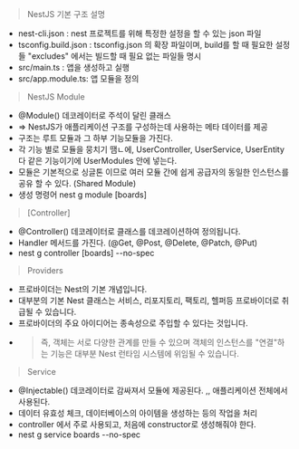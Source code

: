 > NestJS 기본 구조 설명

- nest-cli.json : nest 프로젝트를 위해 특정한 설정을 할 수 있는 json 파일
- tsconfig.build.json : tsconfig.json 의 확장 파일이며, build를 할 때 필요한 설정들 "excludes" 에서는 빌드할 때 필요 없는 파일들 명시
- src/main.ts : 앱을 생성하고 실행
- src/app.module.ts: 앱 모듈을 정의

> NestJS Module

- @Module() 데코레이터로 주석이 달린 클래스
- => NestJS가 애플리케이션 구조를 구성하는데 사용하는 메타 데이터를 제공
- 구조는 루트 모듈과 그 하부 기능모듈을 가진다.
- 각 기능 별로 모듈을 뭉치기 땜ㄴ에, UserController, UserService, UserEntity 다 같은 기능이기에 UserModules 안에 넣는다.
- 모듈은 기본적으로 싱글톤 이므로 여러 모듈 간에 쉽게 공급자의 동일한 인스턴스를 공유 할 수 있다. (Shared Module)
- 생성 명령어 nest g module [boards]

> [Controller]

- @Controller() 데코레이터로 클래스를 데코레이션하여 정의됩니다.
- Handler 메서드를 가진다. (@Get, @Post, @Delete, @Patch, @Put)
- nest g controller [boards] --no-spec

> Providers

- 프로바이더는 Nest의 기본 개념입니다.
- 대부분의 기본 Nest 클래스는 서비스, 리포지토리, 팩토리, 헬퍼등 프로바이더로 취급될 수 있습니다.
- 프로바이더의 주요 아이디어는 종속성으로 주입할 수 있다는 것입니다.
- > 즉, 객체는 서로 다양한 관계를 만들 수 있으며 객체의 인스턴스를 "연결"하는 기능은 대부분 Nest 런타임 시스템에 위임될 수 있습니다.

> Service

- @Injectable() 데코레이터로 감싸져서 모듈에 제공된다. ,, 애플리케이션 전체에서 사용된다.
- 데이터 유효성 체크, 데이터베이스의 아이템을 생성하는 등의 작업을 처리
- controller 에서 주로 사용되고, 처음에 constructor로 생성해줘야 한다.
- nest g service boards --no-spec
